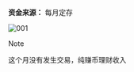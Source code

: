 **资金来源：** 每月定存

![001](https://github.com/BTC2054/BTC2054.github.io/assets/90368994/72b3c4d6-3665-469c-a213-24f3d2f0b26e)


> [!NOTE]
> 这个月没有发生交易，纯赚币理财收入


<!-- ##{"timestamp":1717120800}## -->